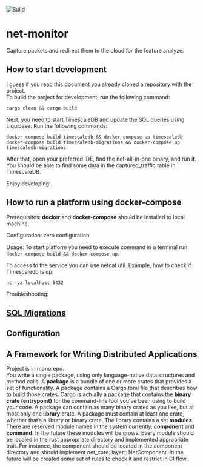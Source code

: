 ![Build](https://github.com/net-stalker/net-monitor/actions/workflows/rust.yml/badge.svg?branch=develop)

# net-monitor

Capture packets and redirect them to the cloud for the feature analyze.

## How to start development

I guess if you read this document you already cloned a repository with the project.  
To build the project for development, run the following command:

``
cargo clean && cargo build
``

Next, you need to start TimescaleDB and update the SQL queries using Liquibase. Run the following
commands:

``
docker-compose build timescaledb && docker-compose up timescaledb
``  
``
docker-compose build timescaledb-migrations && docker-compose up timescaledb-migrations
``

After that, open your preferred IDE, find the net-all-in-one binary, and run it. You should be able
to find some data in the captured_traffic table in TimescaleDB.

Enjoy developing!

## How to run a platform using docker-compose

Prerequisites: **docker** and **docker-compose** should be installed to local machine.

Configuration: zero configuration.

Usage: To start platform you need to execute command in a terminal
run ``docker-compose build && docker-compose up``.

To access to the service you can use netcat util. Example, how to check if Timescaledb is up:

``nc -vz localhost 5432``

Troubleshooting:

## [SQL Migrations](net-timescale%2Fmigrations)

## Configuration

## A Framework for Writing Distributed Applications

Project is in monorepo.  
You write a single package, using only language-native data structures and method calls.
A **package** is a bundle of one or more crates that provides a set of functionality. A package
contains a Cargo.toml file that describes how to build those crates. Cargo is actually a package
that contains the **binary crate (entrypoint)** for the command-line tool you’ve been using to build
your code. A package can contain as many binary crates as you like, but at most only one **library**
crate. A package must contain at least one crate, whether that’s a library or binary crate. The
library contains a set **modules**. There are reserved module names in the system currently,
**component** and **command**. In the future these modules will be grows. Every module should
be localed in the rust appropriate directory and implemented appropriate trait. For instance, the
component should be located in the component directory and should implement net_core::layer::
NetComponent. In the future will be created some set of rules to check it and restrict in CI flow.
